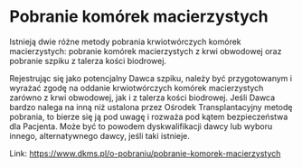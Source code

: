 # Pobranie komórek macierzystych 

Istnieją dwie różne metody pobrania krwiotwórczych komórek macierzystych: pobranie komórek macierzystych z krwi obwodowej oraz pobranie szpiku z talerza kości biodrowej.


Rejestrując się jako potencjalny Dawca szpiku, należy być przygotowanym i wyrażać zgodę na oddanie krwiotwórczych komórek macierzystych zarówno z krwi obwodowej, jak i z talerza kości biodrowej. Jeśli Dawca bardzo nalega na inną niż ustalona przez Ośrodek Transplantacyjny metodę pobrania, to bierze się ją pod uwagę i rozważa pod kątem bezpieczeństwa dla Pacjenta. Może być to powodem dyskwalifikacji dawcy lub wyboru innego, alternatywnego dawcy, jeśli taki istnieje.  





Link: https://www.dkms.pl/o-pobraniu/pobranie-komorek-macierzystych
